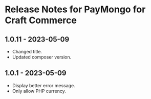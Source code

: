 # Release Notes for PayMongo for Craft Commerce

## 1.0.11 - 2023-05-09
- Changed title.
- Updated composer version.

## 1.0.1 - 2023-05-09

- Display better error message.
- Only allow PHP currency.